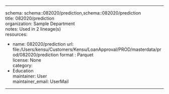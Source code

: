 


---  
schema: schema::082020/prediction,schema::082020/prediction  
title: 082020/prediction  
organization: Sample Department  
notes: Used in 2 lineage(s)  
resources:  
  - name: 082020/prediction 
    url: file:/Users/kensu/Customers/Kensu/LoanApproval/PROD/masterdata/prod/082020/prediction 
    format : Parquet  
license: None  
category:
  - Education  
maintainer: User  
maintainer_email: UserMail  
---